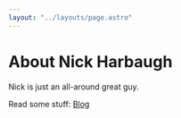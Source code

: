 ```yaml
---
layout: "../layouts/page.astro"
---
```


# About Nick Harbaugh

Nick is just an all-around great guy.

Read some stuff: [Blog](/blog)